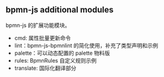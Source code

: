 ## bpmn-js additional modules

bpmn-js 的扩展功能模块。

- cmd: 属性批量更新命令
- lint：bpmn-js-bpmnlint 的简化使用，补充了类型声明和示例
- palette：可以动态配置的 palette 物料版
- rules: BpmnRules 自定义规则示例
- translate: 国际化翻译部分

